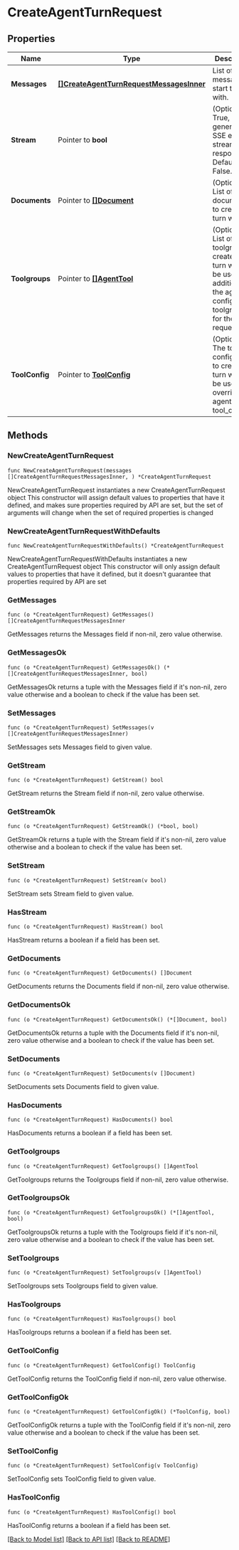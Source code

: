 # CreateAgentTurnRequest

## Properties

Name | Type | Description | Notes
------------ | ------------- | ------------- | -------------
**Messages** | [**[]CreateAgentTurnRequestMessagesInner**](CreateAgentTurnRequestMessagesInner.md) | List of messages to start the turn with. | 
**Stream** | Pointer to **bool** | (Optional) If True, generate an SSE event stream of the response. Defaults to False. | [optional] 
**Documents** | Pointer to [**[]Document**](Document.md) | (Optional) List of documents to create the turn with. | [optional] 
**Toolgroups** | Pointer to [**[]AgentTool**](AgentTool.md) | (Optional) List of toolgroups to create the turn with, will be used in addition to the agent&#39;s config toolgroups for the request. | [optional] 
**ToolConfig** | Pointer to [**ToolConfig**](ToolConfig.md) | (Optional) The tool configuration to create the turn with, will be used to override the agent&#39;s tool_config. | [optional] 

## Methods

### NewCreateAgentTurnRequest

`func NewCreateAgentTurnRequest(messages []CreateAgentTurnRequestMessagesInner, ) *CreateAgentTurnRequest`

NewCreateAgentTurnRequest instantiates a new CreateAgentTurnRequest object
This constructor will assign default values to properties that have it defined,
and makes sure properties required by API are set, but the set of arguments
will change when the set of required properties is changed

### NewCreateAgentTurnRequestWithDefaults

`func NewCreateAgentTurnRequestWithDefaults() *CreateAgentTurnRequest`

NewCreateAgentTurnRequestWithDefaults instantiates a new CreateAgentTurnRequest object
This constructor will only assign default values to properties that have it defined,
but it doesn't guarantee that properties required by API are set

### GetMessages

`func (o *CreateAgentTurnRequest) GetMessages() []CreateAgentTurnRequestMessagesInner`

GetMessages returns the Messages field if non-nil, zero value otherwise.

### GetMessagesOk

`func (o *CreateAgentTurnRequest) GetMessagesOk() (*[]CreateAgentTurnRequestMessagesInner, bool)`

GetMessagesOk returns a tuple with the Messages field if it's non-nil, zero value otherwise
and a boolean to check if the value has been set.

### SetMessages

`func (o *CreateAgentTurnRequest) SetMessages(v []CreateAgentTurnRequestMessagesInner)`

SetMessages sets Messages field to given value.


### GetStream

`func (o *CreateAgentTurnRequest) GetStream() bool`

GetStream returns the Stream field if non-nil, zero value otherwise.

### GetStreamOk

`func (o *CreateAgentTurnRequest) GetStreamOk() (*bool, bool)`

GetStreamOk returns a tuple with the Stream field if it's non-nil, zero value otherwise
and a boolean to check if the value has been set.

### SetStream

`func (o *CreateAgentTurnRequest) SetStream(v bool)`

SetStream sets Stream field to given value.

### HasStream

`func (o *CreateAgentTurnRequest) HasStream() bool`

HasStream returns a boolean if a field has been set.

### GetDocuments

`func (o *CreateAgentTurnRequest) GetDocuments() []Document`

GetDocuments returns the Documents field if non-nil, zero value otherwise.

### GetDocumentsOk

`func (o *CreateAgentTurnRequest) GetDocumentsOk() (*[]Document, bool)`

GetDocumentsOk returns a tuple with the Documents field if it's non-nil, zero value otherwise
and a boolean to check if the value has been set.

### SetDocuments

`func (o *CreateAgentTurnRequest) SetDocuments(v []Document)`

SetDocuments sets Documents field to given value.

### HasDocuments

`func (o *CreateAgentTurnRequest) HasDocuments() bool`

HasDocuments returns a boolean if a field has been set.

### GetToolgroups

`func (o *CreateAgentTurnRequest) GetToolgroups() []AgentTool`

GetToolgroups returns the Toolgroups field if non-nil, zero value otherwise.

### GetToolgroupsOk

`func (o *CreateAgentTurnRequest) GetToolgroupsOk() (*[]AgentTool, bool)`

GetToolgroupsOk returns a tuple with the Toolgroups field if it's non-nil, zero value otherwise
and a boolean to check if the value has been set.

### SetToolgroups

`func (o *CreateAgentTurnRequest) SetToolgroups(v []AgentTool)`

SetToolgroups sets Toolgroups field to given value.

### HasToolgroups

`func (o *CreateAgentTurnRequest) HasToolgroups() bool`

HasToolgroups returns a boolean if a field has been set.

### GetToolConfig

`func (o *CreateAgentTurnRequest) GetToolConfig() ToolConfig`

GetToolConfig returns the ToolConfig field if non-nil, zero value otherwise.

### GetToolConfigOk

`func (o *CreateAgentTurnRequest) GetToolConfigOk() (*ToolConfig, bool)`

GetToolConfigOk returns a tuple with the ToolConfig field if it's non-nil, zero value otherwise
and a boolean to check if the value has been set.

### SetToolConfig

`func (o *CreateAgentTurnRequest) SetToolConfig(v ToolConfig)`

SetToolConfig sets ToolConfig field to given value.

### HasToolConfig

`func (o *CreateAgentTurnRequest) HasToolConfig() bool`

HasToolConfig returns a boolean if a field has been set.


[[Back to Model list]](../README.md#documentation-for-models) [[Back to API list]](../README.md#documentation-for-api-endpoints) [[Back to README]](../README.md)


